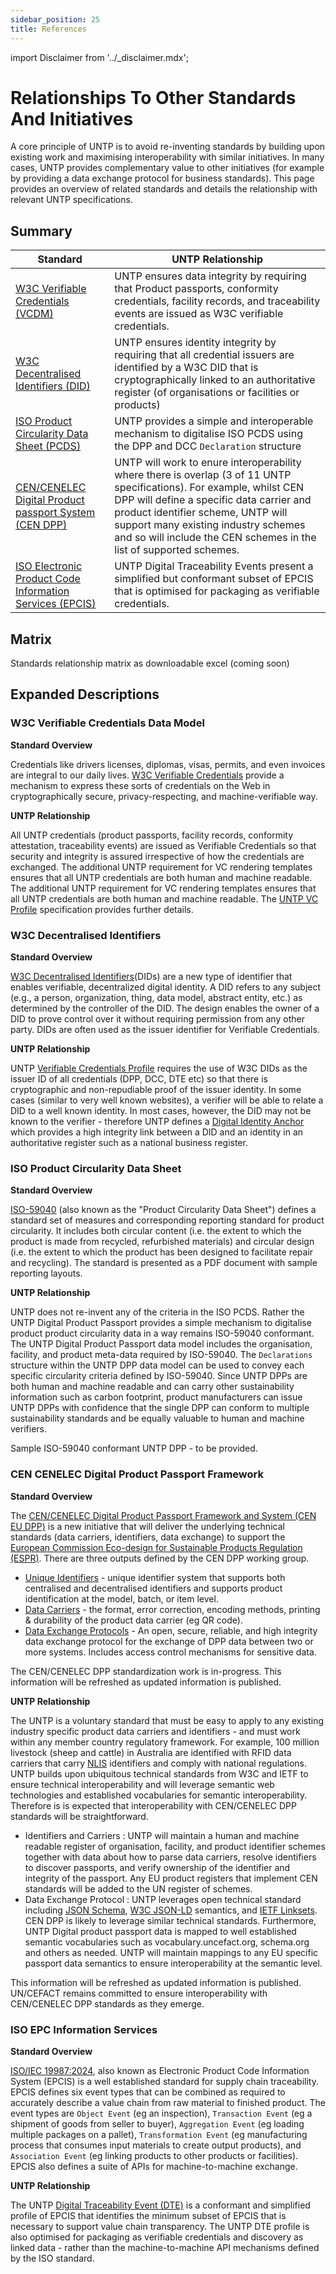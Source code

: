 ```yaml
---
sidebar_position: 25
title: References
---
```


import Disclaimer from '../\_disclaimer.mdx';

<Disclaimer />

# Relationships To Other Standards And Initiatives

A core principle of UNTP is to avoid re-inventing standards by building upon existing work and maximising interoperability with similar initiatives. In many cases, UNTP provides complementary value to other initiatives (for example by providing a data exchange protocol for business standards). This page provides an overview of related standards and details the relationship with relevant UNTP specifications. 

## Summary


|Standard|UNTP Relationship|
|--|--|
|[W3C Verifiable Credentials (VCDM)](#w3c-verifiable-credentials-data-model)|UNTP ensures data integrity by requiring that Product passports, conformity credentials, facility records, and traceability events are issued as W3C verifiable credentials.|
|[W3C Decentralised Identifiers (DID)](#w3c-decentralised-identifiers)|UNTP ensures identity integrity by requiring that all credential issuers are identified by a W3C DID that is cryptographically linked to an authoritative register (of organisations or facilities or products)|
|[ISO Product Circularity Data Sheet (PCDS)](#iso-product-circularity-data-sheet)|UNTP provides a simple and interoperable mechanism to digitalise ISO PCDS using the DPP and DCC `Declaration` structure|
|[CEN/CENELEC Digital Product passport System (CEN DPP)](#cen-cenelec-digital-product-passport-framework)|UNTP will work to enure interoperability where there is overlap (3 of 11 UNTP specifications). For example, whilst CEN DPP will define a specific data carrier and product identifier scheme, UNTP will support many existing industry schemes and so will include the CEN schemes in the list of supported schemes.|
|[ISO Electronic Product Code Information Services (EPCIS)](#iso-epc-information-services)|UNTP Digital Traceability Events present a simplified but conformant subset of EPCIS that is optimised for packaging as verifiable credentials. |

## Matrix

Standards relationship matrix as downloadable excel (coming soon)


## Expanded Descriptions

### W3C Verifiable Credentials Data Model 

**Standard Overview**

Credentials like drivers licenses, diplomas, visas, permits, and even invoices are integral to our daily lives. [W3C Verifiable Credentials](https://www.w3.org/TR/vc-data-model-2.0/) provide a mechanism to express these sorts of credentials on the Web in cryptographically secure, privacy-respecting, and machine-verifiable way.

**UNTP Relationship**

All UNTP credentials (product passports, facility records, conformity attestation, traceability events) are issued as Verifiable Credentials so that security and integrity is assured irrespective of how the credentials are exchanged. The additional UNTP requirement for VC rendering templates ensures that all UNTP credentials are both human and machine readable. The additional UNTP requirement for VC rendering templates ensures that all UNTP credentials are both human and machine readable. The [UNTP VC Profile](../specification/VerifiableCredentials.md) specification provides further details.


### W3C Decentralised Identifiers

**Standard Overview**

[W3C Decentralised Identifiers](https://www.w3.org/TR/did-core/)(DIDs) are a new type of identifier that enables verifiable, decentralized digital identity. A DID refers to any subject (e.g., a person, organization, thing, data model, abstract entity, etc.) as determined by the controller of the DID. The design enables the owner of a DID to prove control over it without requiring permission from any other party. DIDs are often used as the issuer identifier for Verifiable Credentials.

**UNTP Relationship**

UNTP [Verifiable Credentials Profile](../specification/VerifiableCredentials.md) requires the use of W3C DIDs as the issuer ID of all credentials (DPP, DCC, DTE etc) so that there is cryptographic and non-repudiable proof of the issuer identity. In some cases (similar to very well known websites), a verifier will be able to relate a DID to a well known identity. In most cases, however, the DID may not be known to the verifier - therefore UNTP defines a [Digital Identity Anchor](../specification/IdentityResolver.md) which provides a high integrity link between a DID and an identity in an authoritative register such as a national business register. 

### ISO Product Circularity Data Sheet

**Standard Overview** 

[ISO-59040](https://www.iso.org/standard/82339.html) (also known as the "Product Circularity Data Sheet") defines a standard set of measures and corresponding reporting standard for product circularity. It includes both circular content (i.e. the extent to which the product is made from recycled, refurbished materials) and circular design (i.e. the extent to which the product has been designed to facilitate repair and recycling). The standard is presented as a PDF document with sample reporting layouts.

**UNTP Relationship** 

UNTP does not re-invent any of the criteria in the ISO PCDS.  Rather the UNTP Digital Product Passport provides a simple mechanism to digitalise product product circularity data in a way remains ISO-59040 conformant. The UNTP Digital Product Passport data model includes the organisation, facility, and product meta-data required by ISO-59040. The `Declarations` structure within the UNTP DPP data model can be used to convey each specific circularity criteria defined by ISO-59040. Since UNTP DPPs are both human and machine readable and can carry other sustainability information such as carbon footprint, product manufacturers can issue UNTP DPPs with confidence that the single DPP can conform to multiple sustainability standards and be equally valuable to human and machine verifiers. 

Sample ISO-59040 conformant UNTP DPP - to be provided.

### CEN CENELEC Digital Product Passport Framework

**Standard Overview**

The [CEN/CENELEC Digital Product Passport Framework and System (CEN EU DPP)](https://standards.cencenelec.eu/dyn/www/f?p=205:7:0::::FSP_ORG_ID:3342699&cs=1798F43FAA14922B642266F24B912DC61) is a new initiative that will deliver the underlying technical standards (data carriers, identifiers, data exchange) to support the [European Commission Eco-design for Sustainable Products Regulation (ESPR)](https://commission.europa.eu/energy-climate-change-environment/standards-tools-and-labels/products-labelling-rules-and-requirements/sustainable-products/ecodesign-sustainable-products-regulation_en). There are three outputs defined by the CEN DPP working group.

* [Unique Identifiers](https://standards.cencenelec.eu/dyn/www/f?p=205:110:0::::FSP_PROJECT,FSP_LANG_ID:79954,25&cs=1ADFFF9399AF24899ABD679346872B4D1) - unique identifier system that supports both centralised and decentralised identifiers and supports product identification at the model, batch, or item level.
* [Data Carriers](https://standards.cencenelec.eu/dyn/www/f?p=205:110:0::::FSP_PROJECT,FSP_LANG_ID:80081,25&cs=1C477B63D7C0FF3374CDD59F4B1B40FF6) - the format, error correction, encoding methods, printing & durability of the product data carrier (eg QR code).
* [Data Exchange Protocols](https://standards.cencenelec.eu/dyn/www/f?p=205:110:0::::FSP_PROJECT,FSP_LANG_ID:80427,25&cs=1923166F1B2A61A3BCD3F393EB2D7DB02) - An open, secure, reliable, and high integrity data exchange protocol for the exchange of DPP data between two or more systems. Includes access control mechanisms for sensitive data.

The CEN/CENELEC DPP standardization work is in-progress.  This information will be refreshed as updated information is published.

**UNTP Relationship**

The UNTP is a voluntary standard that must be easy to apply to any existing industry specific product data carriers and identifiers - and must work within any member country regulatory framework. For example, 100 million livestock (sheep and cattle) in Australia are identified with RFID data carriers that carry [NLIS](https://www.nlis.com.au/) identifiers and comply with national regulations. UNTP builds upon ubiquitous technical standards from W3C and IETF to ensure technical interoperability and will leverage semantic web technologies and established vocabularies for semantic interoperability. Therefore is is expected that interoperability with CEN/CENELEC DPP standards will be straightforward.

* Identifiers and Carriers : UNTP will maintain a human and machine readable register of organisation, facility, and product identifier schemes together with data about how to parse data carriers, resolve identifiers to discover passports, and verify ownership of the identifier and integrity of the passport. Any EU product registers that implement CEN standards will be added to the UN register of schemes.
* Data Exchange Protocol : UNTP leverages open technical standard including [JSON Schema](https://json-schema.org/), [W3C JSON-LD](https://www.w3.org/TR/json-ld11/) semantics, and [IETF Linksets](https://datatracker.ietf.org/doc/rfc9264/). CEN DPP is likely to leverage similar technical standards. Furthermore, UNTP Digital product passport data is mapped to well established semantic vocabularies such as vocabulary.uncefact.org, schema.org and others as needed. UNTP will maintain mappings to any EU specific passport data semantics to ensure interoperability at the semantic level. 

This information will be refreshed as updated information is published. UN/CEFACT remains committed to ensure interoperability with CEN/CENELEC DPP standards as they emerge. 

### ISO EPC Information Services

**Standard Overview**

[ISO/IEC 19987:2024](https://www.iso.org/standard/85557.html), also known as Electronic Product Code Information System (EPCIS) is a well established standard for supply chain traceability. EPCIS defines six event types that can be combined as required to accurately describe a value chain from raw material to finished product. The event types are `Object Event` (eg an inspection), `Transaction Event` (eg a shipment of goods from seller to buyer), `Aggregation Event` (eg loading multiple packages on a pallet), `Transformation Event` (eg manufacturing process that consumes input materials to create output products), and `Association Event` (eg linking products to other products or facilities). EPCIS also defines a suite of APIs for machine-to-machine exchange.

**UNTP Relationship**

The UNTP [Digital Traceability Event (DTE)](../specification/DigitalTraceabilityEvents.md) is a conformant and simplified profile of EPCIS that identifies the minimum subset of EPCIS that is necessary to support value chain transparency. The UNTP DTE profile is also optimised for packaging as verifiable credentials and discovery as linked data - rather than the machine-to-machine API mechanisms defined by the ISO standard.










